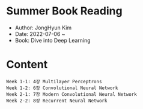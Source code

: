 # Summer Book Reading 
- Author: JongHyun Kim 
- Date: 2022-07-06 ~ 
- Book: Dive into Deep Learning 

# Content 
    Week 1-1: 4장 Multilayer Perceptrons 
    Week 1-2: 6장 Convolutional Neural Network 
    Week 2-1: 7장 Modern Convolutional Neural Network 
    Week 2-2: 8장 Recurrent Neural Network 